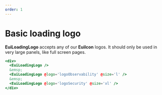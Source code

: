 ```yaml
---
order: 1
---
```


# Basic loading logo

<EuiText>
 <strong>EuiLoadingLogo</strong> accepts any of our <strong>EuiIcon</strong> logos. It should only be used in very large panels, like full screen pages.
</EuiText>

```hbs template
<div>
  <EuiLoadingLogo />
  &emsp;
  <EuiLoadingLogo @logo='logoObservability' @size='l' />
  &emsp;
  <EuiLoadingLogo @logo='logoSecurity' @size='xl' />
</div>
```
